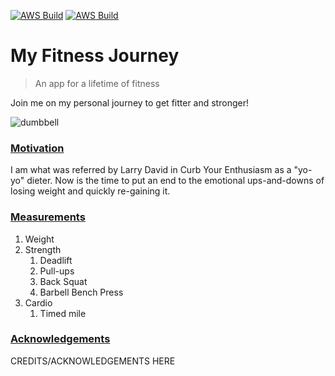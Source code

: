 [![AWS Build](https://github.com/mdominguez2010/fitness-app/actions/workflows/aws.yml/badge.svg)](https://github.com/mdominguez2010/fitness-app/actions/workflows/aws.yml) [![AWS Build](https://github.com/mdominguez2010/fitness-app/actions/workflows/azure.yml/badge.svg)](https://github.com/mdominguez2010/fitness-app/actions/workflows/azure.yml)

# My Fitness Journey
> An app for a lifetime of fitness

Join me on my personal journey to get fitter and stronger!

![dumbbell](https://user-images.githubusercontent.com/52106331/148104179-dc255656-1b29-4f22-bc2c-49bf4d64447c.jpg)

### <u>Motivation</u>
<p>I am what was referred by Larry David in Curb Your Enthusiasm as a "yo-yo" dieter. Now is the time to put an end to the emotional ups-and-downs of losing weight and quickly re-gaining it.</p>

### <u>Measurements</u>
<ol type="1">
    <li>Weight</li>
    <li>Strength
        <ol>
            <li>Deadlift</li>
            <li>Pull-ups</li>
            <li>Back Squat</li>
            <li>Barbell Bench Press</li>
        </ol>
    </li>
    <li>Cardio
        <ol>
            <li>Timed mile</li>
        </ol>
    </li>
</ol>

### <u>Acknowledgements</u>
<p>CREDITS/ACKNOWLEDGEMENTS HERE</p>
